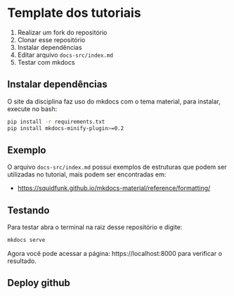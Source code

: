 # Template dos tutoriais

1. Realizar um fork do repositório
1. Clonar esse repositório
1. Instalar dependências 
1. Editar arquivo `docs-src/index.md`
1. Testar com mkdocs

## Instalar dependências 

O site da disciplina faz uso do mkdocs com o tema material, para instalar, execute no bash:

``` sh
pip install -r requirements.txt
pip install mkdocs-minify-plugin>=0.2
```

## Exemplo

O arquivo `docs-src/index.md` possui exemplos de estruturas que podem ser utilizadas no tutorial, mais podem ser encontradas em:

- https://squidfunk.github.io/mkdocs-material/reference/formatting/

## Testando

Para testar abra o terminal na raiz desse repositório e digite:

``` sh
mkdocs serve
```

Agora você pode acessar a página: https://localhost:8000 para verificar o resultado.

## Deploy github



